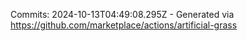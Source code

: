 Commits: 2024-10-13T04:49:08.295Z - Generated via https://github.com/marketplace/actions/artificial-grass
<br>
